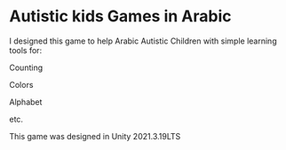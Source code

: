 # Autistic kids Games in Arabic

I designed this game to help Arabic Autistic Children with simple learning tools for:

Counting

Colors

Alphabet

etc. 

This game was designed in Unity 2021.3.19LTS
